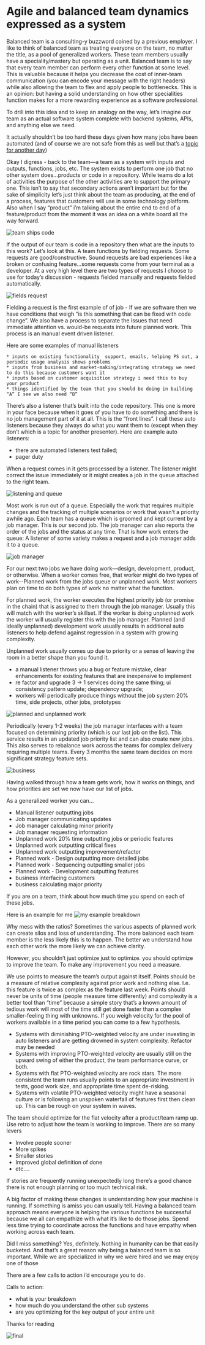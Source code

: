 
# Agile and balanced team dynamics expressed as a system

Balanced team is a consulting-y buzzword coined by a previous employer. I like to think of balanced team as treating everyone on the team, no matter the title, as a pool of generalized workers. These team members usually have a speciality/mastery but operating as a unit. Balanced team is to say that every team member can perform every other function at some level. This is valuable because it helps you decrease the cost of inner-team communication (you can encode your message with the right headers) while also allowing the team to flex and apply  people to bottlenecks. This is an opinion: but having a solid understanding on how other specialities function makes for a more rewarding experience as a software professional. 

To drill into this idea and to keep an analogy on the way, let’s imagine our team as an actual software system complete with backend systems, APIs, and anything else we need. 

It actually shouldn’t be too hard these days given how many jobs have been automated (and of course we are not safe from this as well but that’s a [topic for another day](https://www.youtube.com/watch?v=7Pq-S557XQU))

Okay I digress - back to the team—a team as a system with inputs and outputs, functions, jobs, etc. The system exists to perform one job that no other system does...products or code in a repository. While teams do a lot of activities the purpose of the other activities are to support the primary one. This isn’t to say that secondary actions aren’t important but for the sake of simplicity let’s just think about the team as producing, at the end of a process, features that customers will use in some technology platform. Also when I say “product” i’m talking about the entire end to end of a feature/product from the moment it was an idea on a white board all the way forward.

![team ships code](https://github.com/ghudgins/product-grahamagement/blob/master/resources/team-ships-code.png?raw=true)

If the output of our team is code in a repository then what are the inputs to this work? Let’s look at this. A team functions by fielding requests. Some requests are good/constructive. Sound requests are bad experiences like a broken or confusing feature...some requests come from your terminal as a developer. At a very high level there are two types of requests I choose to use for today’s discussion - requests fielded manually and requests fielded automatically.

![fields request](https://github.com/ghudgins/product-grahamagement/blob/master/resources/fields-request.png?raw=true)

Fielding a request is the first example of of job - If we are software then we have conditions that weigh “is this something that can be fixed with code change”. We also have a process to separate the issues that need immediate attention vs. would-be requests into future planned work. This process is an manual event driven listener. 

Here are some examples of manual listeners

    * inputs on existing functionality  support, emails, helping PS out, a periodic usage analysis shows problems
    * inputs from business and market-making/integrating strategy we need to do this because customers want it
    * inputs based on customer acquisition strategy i need this to buy your product
    * things identified by the team that you should be doing in building “A” I see we also need “B”

There’s also a listener that’s built into the code repository. This one is more in your face because when it goes of you have to do something and there is no job management part of it at all. This is the “front lines”. I call these auto listeners because they always do what you want them to (except when they don’t which is a topic for another presenter). Here are example auto listeners: 

* there are automated listeners test failed; 
* pager duty

When a request comes in it gets processed by a listener. The listener might correct the issue immediately or it might creates a job in the queue attached to the right team. 

![listening and queue](https://github.com/ghudgins/product-grahamagement/blob/master/resources/listening-and-queue.png?raw=true)

Most work is run out of a queue. Especially the work that requires multiple changes and the tracking of multiple scenarios or work that wasn’t a priority awhile ago. Each team has a queue which is groomed and kept current by a job manager. This is our second job. The job manager can also reports the order of the jobs and the status at any time. That is how work enters the queue: A listener of some variety makes a request and a job manager adds it to a queue. 

![job manager](https://github.com/ghudgins/product-grahamagement/blob/master/resources/jobmanager.png?raw=true)

For our next two jobs we have doing work—design, development, product, or otherwise. When a worker comes free, that worker might do two types of work--Planned work from the jobs queue or unplanned work. Most workers plan on time to do both types of work no matter what the function. 

For planned work, the worker executes the highest priority job (or promise in the chain) that is assigned to them through the job manager. Usually this will match with the worker’s skillset. If the worker is doing unplanned work the worker will usually register this with the job manager. Planned (and ideally unplanned) development work usually results in additional auto listeners to help defend against regression in a system with growing complexity. 

Unplanned work usually comes up due to priority or a sense of leaving the room in a better shape than you found it. 
* a  manual listener throws you a bug or feature mistake, clear enhancements for existing features that are inexpensive to implement
* re factor and upgrade 3 -> 1 services doing the same thing; ui consistency pattern update; dependency upgrade;  
* workers will periodically produce things without the job system 20% time, side projects, other jobs, prototypes

![planned and unplanned work](https://github.com/ghudgins/product-grahamagement/blob/master/resources/planned-unplanned-work.png?raw=true)

Periodically (every 1-2 weeks) the job manager interfaces with a team focused on determining priority (which is our last job on the list). This service results in an updated job priority list and can also create new jobs. This also serves to rebalance work across the teams for complex delivery requiring multiple teams. Every 3 months the same team decides on more significant strategy feature sets.

![business](https://github.com/ghudgins/product-grahamagement/blob/master/resources/business.png?raw=true)

Having walked through how a team gets work, how it works on things, and how priorities are set we now have our list of jobs. 

As a generalized worker you can…

* Manual listener outputting jobs
* Job manager communicating updates
* Job manager calculating minor priority
* Job manager requesting information
* Unplanned work 20% time outputting jobs or periodic features
* Unplanned work outputting critical fixes
* Unplanned work outputting improvement/refactor
* Planned work - Design outputting more detailed jobs
* Planned work - Sequencing outputting smaller jobs
* Planned work - Development outputting features
* business interfacing customers
* business calculating major priority

If you are on a team, think about how much time you spend on each of these jobs. 

Here is an example for me
![my example breakdown](https://github.com/ghudgins/product-grahamagement/blob/master/resources/example-graham-json.png?raw=true)



Why mess with the ratios? Sometimes the various aspects of planned work can create silos and loss of understanding. The more balanced each team member is the less likely this is to happen. The better we understand how each other work the more likely we can achieve clarity. 

However, you shouldn’t just optimize just to optimize. you should optimize to improve the team. To make any improvement you need a measure. 

We use points to measure the team’s output against itself. Points should be a measure of relative complexity against prior work and nothing else. I.e. this feature is twice as complex as the feature last week. Points should never be units of time (people measure time differently) and complexity is a better tool than “time” because a simple story that’s a known amount of tedious work will most of the time still get done faster than a complex smaller-feeling thing with unknowns. If you weigh velocity for the pool of workers available in a time period you can come to a few hypothesis. 

* Systems with diminishing PTO-weighted velocity are under investing in auto listeners and are getting drowned in system complexity. Refactor may be needed
* Systems with improving PTO-weighted velocity are usually still on the upward swing of either the product, the team performance curve, or both. 
* Systems with flat PTO-weighted velocity are rock stars. The more consistent the team runs usually points to an appropriate investment in tests, good work size, and appropriate time spent de-risking. 
* Systems with volatile PTO-weighted velocity might have a seasonal culture or is following an unspoken waterfall of features first then clean up. This can be rough on your system in waves. 

The team should optimize for the flat velocity after a product/team ramp up. Use retro to adjust how the team is working to improve. There are so many levers
* Involve people sooner
* More spikes
* Smaller stories
* Improved global definition of done 
* etc….

If stories are frequently running unexpectedly long there’s a good chance there is not enough planning or too much technical risk. 

A big factor of making these changes is understanding how your machine is running. If something is amiss you can usually tell. Having a balanced team approach means everyone is helping the various functions be successful because we all can empathize with what it’s like to do those jobs. Spend less time trying to coordinate across the functions and have empathy when working across each team. 


Did I miss something? Yes, definitely. Nothing in humanity can be that easily bucketed. And that’s a great reason why being a balanced team is so important. While we are specialized in why we were hired and we may enjoy one of those 

There are a few calls to action i’d encourage you to do.

Calls to action:
* what is your breakdown
* how much do you understand the other sub systems
* are you optimizing for the key output of your entire unit

Thanks for reading

![final](https://github.com/ghudgins/product-grahamagement/blob/master/resources/final.png?raw=true)
